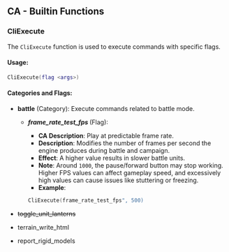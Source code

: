 
## CA - Builtin Functions

### CliExecute

The `CliExecute` function is used to execute commands with specific flags.

#### Usage:
```lua
CliExecute(flag <args>)
```

#### Categories and Flags:

- **battle** (Category): Execute commands related to battle mode.

    - ***frame_rate_test_fps <number>*** (Flag):

        - **CA Description**: Play at predictable frame rate.
        - **Description**: Modifies the number of frames per second the engine produces during battle and campaign.
        - **Effect**: A higher value results in slower battle units.
        - **Note**: Around `1000`, the pause/forward button may stop working. Higher FPS values can affect gameplay speed, and excessively high values can cause issues like stuttering or freezing.
        - **Example**:

        ```lua
        CliExecute(frame_rate_test_fps", 500)
        ```
    
- ~~toggle_unit_lanterns~~
- terrain_write_html
- report_rigid_models

